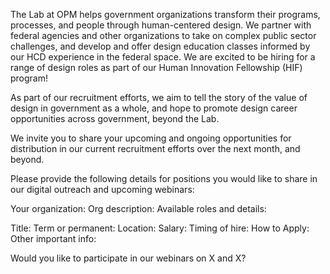 The Lab at OPM helps government organizations transform their programs, processes, and people through human-centered design. We partner with federal agencies and other organizations to take on complex public sector challenges, and develop and offer design education classes informed by our HCD experience in the federal space. We are excited to be hiring for a range of design roles as part of our Human Innovation Fellowship (HIF) program! 

As part of our recruitment efforts, we aim to tell the story of the value of design in government as a whole, and hope to promote design career opportunities across government, beyond the Lab.

We invite you to share your upcoming and ongoing opportunities for distribution in our current recruitment efforts over the next month, and beyond.

Please provide the following details for positions you would like to share in our digital outreach and upcoming webinars:

Your organization:
Org description:
Available roles and details:

Title:
Term or permanent: 
Location:
Salary:
Timing of hire: 
How to Apply: 
Other important info:  

Would you like to participate in our webinars on X and X?

